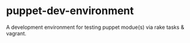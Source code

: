 puppet-dev-environment
======================

A development environment for testing puppet modue(s) via rake tasks &amp; vagrant. 

